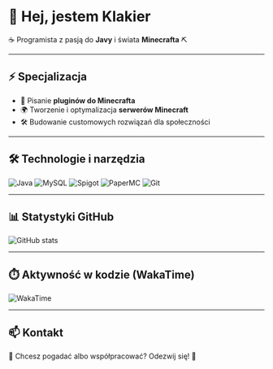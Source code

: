 # 👋 Hej, jestem Klakier

☕ Programista z pasją do **Javy** i świata **Minecrafta** ⛏️  

---

## ⚡ Specjalizacja
- 🔌 Pisanie **pluginów do Minecrafta**  
- 🌍 Tworzenie i optymalizacja **serwerów Minecraft**  
- 🛠️ Budowanie customowych rozwiązań dla społeczności  

---

## 🛠️ Technologie i narzędzia
![Java](https://img.shields.io/badge/Java-ED8B00?style=for-the-badge&logo=openjdk&logoColor=white)
![MySQL](https://img.shields.io/badge/MySQL-005C84?style=for-the-badge&logo=mysql&logoColor=white)
![Spigot](https://img.shields.io/badge/Spigot-ED8106?style=for-the-badge&logo=minecraft&logoColor=white)
![PaperMC](https://img.shields.io/badge/PaperMC-3DDC84?style=for-the-badge&logo=minecraft&logoColor=white)
![Git](https://img.shields.io/badge/Git-F05033?style=for-the-badge&logo=git&logoColor=white)

---

## 📊 Statystyki GitHub
![GitHub stats](https://github-readme-stats.vercel.app/api?username=KlakierOnTop&show_icons=true&theme=tokyonight)  

---

## ⏱️ Aktywność w kodzie (WakaTime)
![WakaTime](https://github-readme-stats.vercel.app/api/wakatime?username=KlakierOnTop&theme=tokyonight)

---

## 📫 Kontakt
💬 Chcesz pogadać albo współpracować? Odezwij się! 🤝
